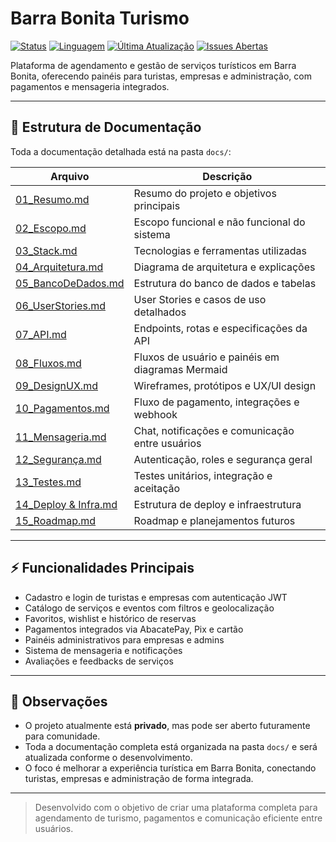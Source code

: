 # Barra Bonita Turismo

[![Status](https://img.shields.io/badge/status-em%20desenvolvimento-yellow)](https://github.com/seu-usuario/barra-bonita-turismo)
[![Linguagem](https://img.shields.io/badge/Linguagem-C%23-blue)](https://docs.microsoft.com/en-us/dotnet/csharp/)
[![Última Atualização](https://img.shields.io/github/last-commit/Turgho/BarraTour)](https://github.com/Turgho/BarraTour/commits/main)
[![Issues Abertas](https://img.shields.io/github/issues/Turgho/BarraTour)](https://github.com/Turgho/BarraTour/issues)

Plataforma de agendamento e gestão de serviços turísticos em Barra Bonita, oferecendo painéis para turistas, empresas e administração, com pagamentos e mensageria integrados.

---

## 📂 Estrutura de Documentação

Toda a documentação detalhada está na pasta `docs/`:

| Arquivo | Descrição |
|---------|-----------|
| [01_Resumo.md](docs/01_Resumo.md) | Resumo do projeto e objetivos principais |
| [02_Escopo.md](docs/02_Escopo.md) | Escopo funcional e não funcional do sistema |
| [03_Stack.md](docs/03_Stack.md) | Tecnologias e ferramentas utilizadas |
| [04_Arquitetura.md](docs/04_Arquitetura.md) | Diagrama de arquitetura e explicações |
| [05_BancoDeDados.md](docs/05_BancoDeDados.md) | Estrutura do banco de dados e tabelas |
| [06_UserStories.md](docs/06_UserStories.md) | User Stories e casos de uso detalhados |
| [07_API.md](docs/07_API.md) | Endpoints, rotas e especificações da API |
| [08_Fluxos.md](docs/08_Fluxos.md) | Fluxos de usuário e painéis em diagramas Mermaid |
| [09_DesignUX.md](docs/09_DesignUX.md) | Wireframes, protótipos e UX/UI design |
| [10_Pagamentos.md](docs/10_Pagamentos.md) | Fluxo de pagamento, integrações e webhook |
| [11_Mensageria.md](docs/11_Mensageria.md) | Chat, notificações e comunicação entre usuários |
| [12_Segurança.md](docs/12_Segurança.md) | Autenticação, roles e segurança geral |
| [13_Testes.md](docs/13_Testes.md) | Testes unitários, integração e aceitação |
| [14_Deploy & Infra.md](docs/14_Deploy&Infra.md) | Estrutura de deploy e infraestrutura |
| [15_Roadmap.md](docs/15_Roadmap.md) | Roadmap e planejamentos futuros |

---

## ⚡ Funcionalidades Principais

- Cadastro e login de turistas e empresas com autenticação JWT
- Catálogo de serviços e eventos com filtros e geolocalização
- Favoritos, wishlist e histórico de reservas
- Pagamentos integrados via AbacatePay, Pix e cartão
- Painéis administrativos para empresas e admins
- Sistema de mensageria e notificações
- Avaliações e feedbacks de serviços

---

## 📌 Observações

- O projeto atualmente está **privado**, mas pode ser aberto futuramente para comunidade.
- Toda a documentação completa está organizada na pasta `docs/` e será atualizada conforme o desenvolvimento.
- O foco é melhorar a experiência turística em Barra Bonita, conectando turistas, empresas e administração de forma integrada.

---

> Desenvolvido com o objetivo de criar uma plataforma completa para agendamento de turismo, pagamentos e comunicação eficiente entre usuários.
